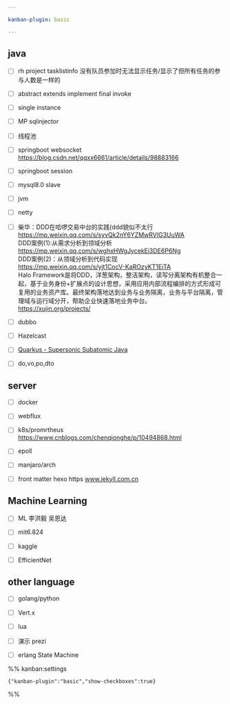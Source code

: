 ```yaml
---

kanban-plugin: basic

---
```


## java

- [ ] rh project tasklistinfo 没有队员参加时无法显示任务/显示了但所有任务的参与人数是一样的
- [ ] abstract extends implement final invoke
- [ ] single instance
- [ ] MP sqlinjector
- [ ] 线程池
- [ ] springboot websocket https://blog.csdn.net/qqxx6661/article/details/98883166
- [ ] springboot session
- [ ] mysql8.0 slave
- [ ] jvm
- [ ] netty
- [ ] 柴华：DDD在哈啰交易中台的实践(ddd貌似不太行<br>https://mp.weixin.qq.com/s/syvQk2nY6YZMwRVIG3UuWA<br>DDD案例(1):从需求分析到领域分析<br>https://mp.weixin.qq.com/s/wghxHWgJycekEi3DE6P6Ng<br>DDD案例(2)：从领域分析到代码实现<br>https://mp.weixin.qq.com/s/yjt1CocV-KaROzyKT1EiTA<br>Halo Framework是将DDD，洋葱架构，整洁架构，读写分离架构有机整合一起，基于业务身份+扩展点的设计思想，采用应用内部流程编排的方式形成可复用的业务资产库。最终架构落地达到业务与业务隔离，业务与平台隔离，管理域与运行域分开，帮助企业快速落地业务中台。<br>https://xujin.org/projects/
- [ ] dubbo
- [ ] Hazelcast
- [ ] [Quarkus - Supersonic Subatomic Java](https://quarkus.io/)
- [ ] do,vo,po,dto


## server

- [ ] docker
- [ ] webflux
- [ ] k8s/promrtheus https://www.cnblogs.com/chenqionghe/p/10494868.html
- [ ] epoll
- [ ] manjaro/arch
- [ ] front matter hexo https www.jekyll.com.cn


## Machine Learning

- [ ] ML 李洪毅 吴恩达
- [ ] mit6.824
- [ ] kaggle
- [ ] EfficientNet


## other language

- [ ] golang/python
- [ ] Vert.x
- [ ] lua
- [ ] 演示 prezi
- [ ] erlang State Machine




%% kanban:settings
```
{"kanban-plugin":"basic","show-checkboxes":true}
```
%%